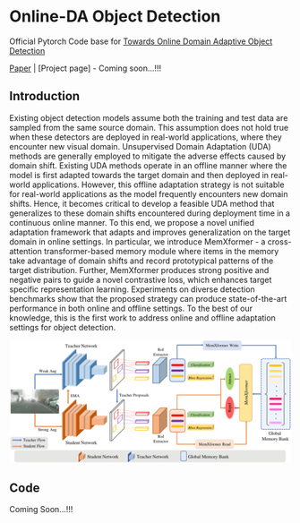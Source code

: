# Online-DA Object Detection

Official Pytorch Code base for [Towards Online Domain Adaptive Object Detection](https://arxiv.org/abs/2203.15793)

[Paper](https://arxiv.org/abs/2203.15793) | [Project page] - Coming soon...!!!

## Introduction

Existing object detection models assume both the training and test data are sampled from the same source domain. This assumption does not hold true when these detectors are deployed in real-world applications, where they encounter new visual domain. Unsupervised Domain Adaptation (UDA) methods are generally employed to mitigate the adverse effects caused by domain shift. Existing UDA methods operate in an offline manner where the model is first adapted towards the target domain and then deployed in real-world applications. However, this offline adaptation strategy is not suitable for real-world applications as the model frequently encounters new domain shifts. Hence, it becomes critical to develop a feasible UDA method that generalizes to these domain shifts encountered during deployment time in a continuous online manner.
   To this end, we propose a novel unified adaptation framework that adapts and improves generalization on the target domain in online settings. In particular, we introduce MemXformer - a cross-attention transformer-based memory module where items in the memory take advantage of domain shifts and record prototypical patterns of the target distribution. Further, MemXformer produces strong positive and negative pairs to guide a novel contrastive loss, which enhances target specific representation learning.
   Experiments on diverse detection benchmarks show that the proposed strategy can produce state-of-the-art performance in both online and offline settings.
   To the best of our knowledge, this is the first work to address online and offline adaptation settings for object detection.

<p align="center">
  <img src="imgs/Archi.png" width="800"/>
</p>

## Code
Coming Soon...!!!
